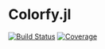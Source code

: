 # Colorfy.jl

[![Build Status](https://github.com/eliascarv/Colorfy.jl/actions/workflows/CI.yml/badge.svg?branch=main)](https://github.com/eliascarv/Colorfy.jl/actions/workflows/CI.yml?query=branch%3Amain)
[![Coverage](https://codecov.io/gh/eliascarv/Colorfy.jl/branch/main/graph/badge.svg)](https://codecov.io/gh/eliascarv/Colorfy.jl)
